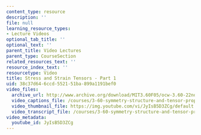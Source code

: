 ```yaml
---
content_type: resource
description: ''
file: null
learning_resource_types:
- Lecture Videos
optional_tab_title: ''
optional_text: ''
parent_title: Video Lectures
parent_type: CourseSection
related_resources_text: ''
resource_index_text: ''
resourcetype: Video
title: Stress and Strain Tensors - Part 1
uid: 38c37d64-6ccd-5521-51ba-899a1191bef0
video_files:
  archive_url: http://www.archive.org/download/MIT3.60F05/ocw-3.60-22nov2005-pt1-220k.mp4
  video_captions_file: /courses/3-60-symmetry-structure-and-tensor-properties-of-materials-fall-2005/dea8686dd7905f2f8c6a537e1b15718d_JyIsB5D3ZCg.vtt
  video_thumbnail_file: https://img.youtube.com/vi/JyIsB5D3ZCg/default.jpg
  video_transcript_file: /courses/3-60-symmetry-structure-and-tensor-properties-of-materials-fall-2005/3a8d8be1598804e278a2dbcff438e116_JyIsB5D3ZCg.pdf
video_metadata:
  youtube_id: JyIsB5D3ZCg
---
```

